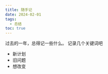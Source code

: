 ```yaml
---
title: 随手记
date: 2024-02-01
tags:
  - 总结
toc: true
---
```


过去的一年，总得记一些什么。
记录几个关键词吧
- 新计划
- 旧问题
- 想改变
